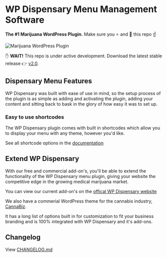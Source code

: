 # WP Dispensary Menu Management Software
**The #1 Marijuana WordPress Plugin.** Make sure you :star: and :eyes: this repo :point_up:

![Marijuana WordPress Plugin](https://www.wpdispensary.com/wp-content/uploads/2018/03/wpd-github-readme.jpg)

:raised_hand: **WAIT!** This repo is under active development. Download the latest stable release :point_right: [v2.0](http://downloads.wordpress.org/plugin/wp-dispensary.zip?utm_source=github&utm_medium=button&utm_campaign=Github).

## Dispensary Menu Features

WP Dispensary was built with ease of use in mind, so the setup process of the plugin is as simple as adding and activating the plugin, adding your content and sitting back to bask in the glory of how easy it was to set up.

### Easy to use shortcodes

The WP Dispensary plugin comes with built in shortcodes which allow you to display your menu with any theme, however you'd like.

See all shortcode options in the [documentation](http://www.wpdispensary.com/section/shortcodes/)

## Extend WP Dispensary

With our free and commercial add-on's, you'll be able to extend the functionality of the WP Dispensary menu plugin, giving your website the competitive edge in the growing medical marijuana market.

You can view our current add-on's on the [offical WP Dispensary website](https://www.wpdispensary.com/add-ons)

We also have a commerial WordPress theme for the cannabis industry, [CannaBiz](https://www.wpdispensary.com/downloads/cannabiz).

It has a long list of options built in for customization to fit your business branding and is 100% integrated with WP Dispensary and it's add-ons.

## Changelog

View [CHANGELOG.md](https://github.com/wpdispensary/wp-dispensary/blob/master/CHANGELOG.md)
